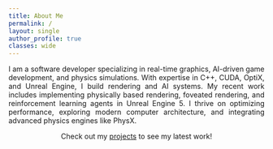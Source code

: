 ```yaml
---
title: About Me
permalink: /
layout: single
author_profile: true
classes: wide
---
```


<p style="text-align: justify;">
I am a software developer specializing in real-time graphics, AI-driven game development, and physics simulations. With expertise in C++, CUDA, OptiX, and Unreal Engine, I build rendering and AI systems. My recent work includes implementing physically based rendering, foveated rendering, and reinforcement learning agents in Unreal Engine 5. I thrive on optimizing performance, exploring modern computer architecture, and integrating advanced physics engines like PhysX.
</p>

<p style="text-align: center;">
Check out my <a href="/projects">projects</a> to see my latest work!
</p>